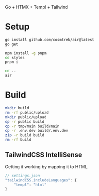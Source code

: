 Go + HTMX + Templ + Tailwind

# Setup
```sh
go install github.com/cosmtrek/air@latest
go get

npm install -g pnpm
cd styles
pnpm i

cd ..
air
```

# Build
```sh
mkdir build
rm -rf public/upload
mkdir public/upload
cp -r public build
cp -r tmp/main build/main
cp -r .env.dev build/.env.dev
zip -r build build
rm -rf build
```

## TailwindCSS IntelliSense
Getting it working by mapping it to HTML.
```js
// settings.json
"tailwindCSS.includeLanguages": {
    "templ": "html"
}
```